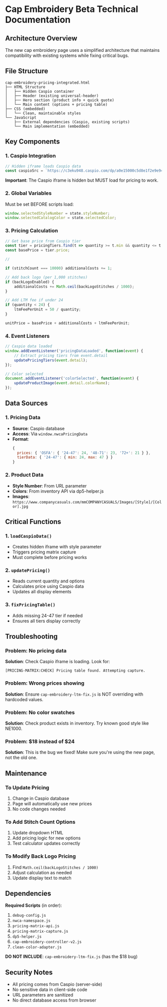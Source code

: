 # Cap Embroidery Beta Technical Documentation

## Architecture Overview

The new cap embroidery page uses a simplified architecture that maintains compatibility with existing systems while fixing critical bugs.

## File Structure

```
cap-embroidery-pricing-integrated.html
├── HTML Structure
│   ├── Hidden Caspio container
│   ├── Header (existing universal-header)
│   ├── Hero section (product info + quick quote)
│   └── Main content (options + pricing table)
├── CSS (embedded)
│   └── Clean, maintainable styles
└── JavaScript
    ├── External dependencies (Caspio, existing scripts)
    └── Main implementation (embedded)
```

## Key Components

### 1. Caspio Integration

```javascript
// Hidden iframe loads Caspio data
const caspioSrc = `https://c3eku948.caspio.com/dp/a0e15000c5d8e1f2e9e94c3c9a5a/emb?StyleNumber=${styleNumber}`;
```

**Important**: The Caspio iframe is hidden but MUST load for pricing to work.

### 2. Global Variables

Must be set BEFORE scripts load:
```javascript
window.selectedStyleNumber = state.styleNumber;
window.selectedCatalogColor = state.selectedColor;
```

### 3. Pricing Calculation

```javascript
// Get base price from Caspio tier
const tier = pricingTiers.find(t => quantity >= t.min && quantity <= t.max);
const basePrice = tier.price;

// 

if (stitchCount === 10000) additionalCosts += 1;

// Add back logo (per 1,000 stitches)
if (backLogoEnabled) {
    additionalCosts += Math.ceil(backLogoStitches / 1000);
}

// Add LTM fee if under 24
if (quantity < 24) {
    ltmFeePerUnit = 50 / quantity;
}

unitPrice = basePrice + additionalCosts + ltmFeePerUnit;
```

### 4. Event Listeners

```javascript
// Caspio data loaded
window.addEventListener('pricingDataLoaded', function(event) {
    // Extract pricing tiers from event.detail
    updatePricingTiers(event.detail);
});

// Color selected
document.addEventListener('colorSelected', function(event) {
    updateProductImage(event.detail.colorName);
});
```

## Data Sources

### 1. Pricing Data
- **Source**: Caspio database
- **Access**: Via `window.nwcaPricingData`
- **Format**: 
  ```javascript
  {
    prices: { 'OSFA': { '24-47': 24, '48-71': 23, '72+': 21 } },
    tierData: { '24-47': { min: 24, max: 47 } }
  }
  ```

### 2. Product Data
- **Style Number**: From URL parameter
- **Colors**: From inventory API via dp5-helper.js
- **Images**: `https://www.companycasuals.com/mmCOMPANYCASUALS/Images/[Style]/[Color].jpg`

## Critical Functions

### 1. `loadCaspioData()`
- Creates hidden iframe with style parameter
- Triggers pricing matrix capture
- Must complete before pricing works

### 2. `updatePricing()`
- Reads current quantity and options
- Calculates price using Caspio data
- Updates all display elements

### 3. `fixPricingTable()`
- Adds missing 24-47 tier if needed
- Ensures all tiers display correctly

## Troubleshooting

### Problem: No pricing data
**Solution**: Check Caspio iframe is loading. Look for:
```
[PRICING-MATRIX:CHECK] Pricing table found. Attempting capture.
```

### Problem: Wrong prices showing
**Solution**: Ensure `cap-embroidery-ltm-fix.js` is NOT overriding with hardcoded values.

### Problem: No color swatches
**Solution**: Check product exists in inventory. Try known good style like NE1000.

### Problem: $18 instead of $24
**Solution**: This is the bug we fixed! Make sure you're using the new page, not the old one.

## Maintenance

### To Update Pricing
1. Change in Caspio database
2. Page will automatically use new prices
3. No code changes needed

### To Add Stitch Count Options
1. Update dropdown HTML
2. Add pricing logic for new options
3. Test calculator updates correctly

### To Modify Back Logo Pricing
1. Find `Math.ceil(backLogoStitches / 1000)`
2. Adjust calculation as needed
3. Update display text to match

## Dependencies

**Required Scripts** (in order):
1. `debug-config.js`
2. `nwca-namespace.js`
3. `pricing-matrix-api.js`
4. `pricing-matrix-capture.js`
5. `dp5-helper.js`
6. `cap-embroidery-controller-v2.js`
7. `clean-color-adapter.js`

**DO NOT INCLUDE**: `cap-embroidery-ltm-fix.js` (has the $18 bug)

## Security Notes

- All pricing comes from Caspio (server-side)
- No sensitive data in client-side code
- URL parameters are sanitized
- No direct database access from browser